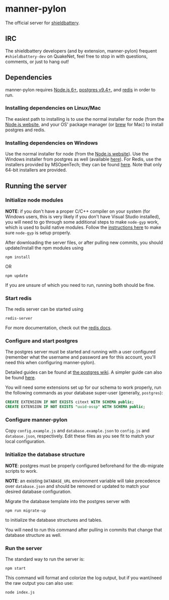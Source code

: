 # manner-pylon
The official server for [shieldbattery](https://github.com/tec27/shieldbattery).

## IRC
The shieldbattery developers (and by extension, manner-pylon) frequent `#shieldbattery-dev` on
QuakeNet, feel free to stop in with questions, comments, or just to hang out!

## Dependencies
manner-pylon requires [Node.js 6+](http://nodejs.org), [postgres v9.4+](http://postgresql.org), and
[redis](http://redis.io) in order to run.

### Installing dependencies on Linux/Mac
The easiest path to installing is to use the normal installer for node (from the
[Node.js website](http://nodejs.org), and your OS' package manager (or [brew](http://brew.sh/) for
Mac) to install postgres and redis.

### Installing dependencies on Windows
Use the normal installer for node (from the [Node.js website](http://nodejs.org)). Use the Windows
installer from postgres as well (available [here](http://www.postgresql.org/download/windows/)). For
Redis, use the installers provided by MSOpenTech; they can be found
[here](https://github.com/MSOpenTech/redis/releases). Note that only 64-bit installers are provided.

## Running the server
### Initialize node modules

**NOTE**: if you don't have a proper C/C++ compiler on your system (for Windows users, this is very
likely if you don't have Visual Studio installed), you will need to go through some additional steps
to make `node-gyp` work, which is used to build native modules. Follow the
[instructions here](https://github.com/nodejs/node-gyp#installation) to make sure `node-gyp` is
setup properly.

After downloading the server files, or after pulling new commits, you should update/install the npm
modules using

```
npm install
```

OR

```
npm update
```

If you are unsure of which you need to run, running both should be fine.


### Start redis
The redis server can be started using

```
redis-server
```

For more documentation, check out the [redis docs](http://redis.io/documentation).

### Configure and start postgres

The postgres server must be started and running with a user configured (remember what the username
and password are for this account, you'll need this when configuring manner-pylon).

Detailed guides can be found at
[the postgres wiki](https://wiki.postgresql.org/wiki/Detailed_installation_guides). A simpler guide
can also be found
[here](http://www.thegeekstuff.com/2009/04/linux-postgresql-install-and-configure-from-source/).

You will need some extensions set up for our schema to work properly, run the following commands
as your database super-user (generally, `postgres`):

```sql
CREATE EXTENSION IF NOT EXISTS citext WITH SCHEMA public;
CREATE EXTENSION IF NOT EXISTS "uuid-ossp" WITH SCHEMA public;
```

### Configure manner-pylon

Copy `config.example.js` and `database.example.json` to `config.js` and `database.json`,
respectively. Edit these files as you see fit to match your local configuration.

### Initialize the database structure

**NOTE**: postgres must be properly configured beforehand for the db-migrate scripts to work.

**NOTE**: an existing `DATABASE_URL` environment variable will take precedence over `database.json`
and should be removed or updated to match your desired database configuration.

Migrate the database template into the postgres server with

```
npm run migrate-up
```

to initialize the database structures and tables.

You will need to run this command after pulling in commits that change that database structure as
well.

### Run the server

The standard way to run the server is:

```
npm start
```

This command will format and colorize the log output, but if you want/need the raw output you can
also use:

```
node index.js
```
